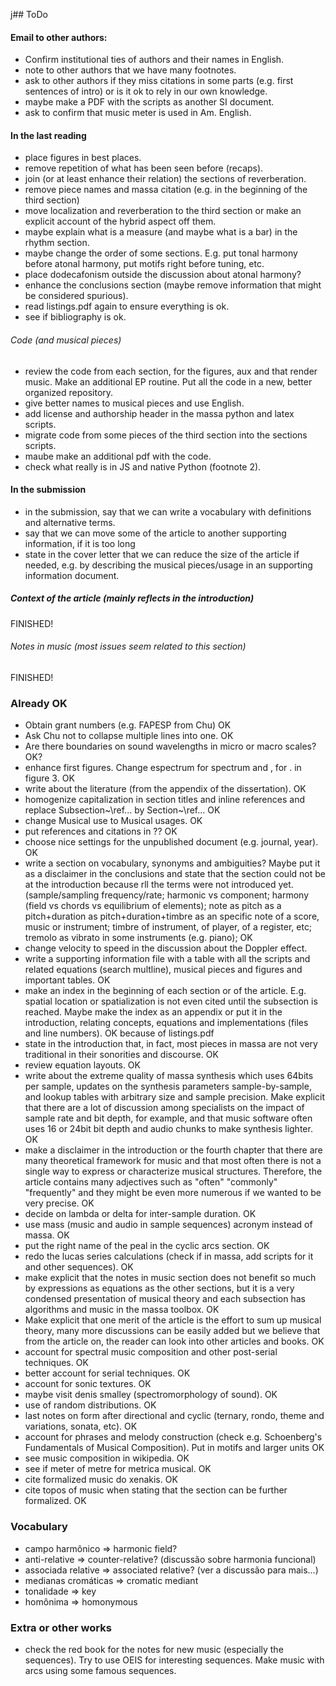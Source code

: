 j## ToDo

#### Email to other authors:
- Confirm institutional ties of authors and their names in English.
- note to other authors that we have many footnotes.
- ask to other authors if they miss citations in some parts (e.g. first sentences of intro) or is it ok to rely in our own knowledge.
- maybe make a PDF with the scripts as another SI document.
- ask to confirm that music meter is used in Am. English.

#### In the last reading
- place figures in best places.
- remove repetition of what has been seen before (recaps).
- join (or at least enhance their relation) the sections of reverberation.
- remove piece names and massa citation (e.g. in the beginning of the third section)
- move localization and reverberation to the third section or make an explicit account of the hybrid aspect off them.
- maybe explain what is a measure (and maybe what is a bar) in the rhythm section.
- maybe change the order of some sections. E.g. put tonal harmony before atonal harmony, put motifs right before tuning, etc.
- place dodecafonism outside the discussion about atonal harmony?
- enhance the conclusions section (maybe remove information that might be considered spurious).
- read listings.pdf again to ensure everything is ok.
- see if bibliography is ok.

###### Code (and musical pieces)
- review the code from each section, for the figures, aux and that render music. Make an additional EP routine.
Put all the code in a new, better organized repository.
- give better names to musical pieces and use English.
- add license and authorship header in the massa python and latex scripts.
- migrate code from some pieces of the third section into the sections scripts.
- maube make an additional pdf with the code.
- check what really is in JS and native Python (footnote 2).

#### In the submission
- in the submission, say that we can write a vocabulary with definitions and alternative terms.
- say that we can move some of the article to another supporting information, if it is too long
- state in the cover letter that we can reduce the size of the article if needed, e.g. by describing the musical pieces/usage in an supporting information document.

##### Context of the article (mainly reflects in the introduction) 
FINISHED!

###### Notes in music (most issues seem related to this section)
FINISHED!

### Already OK
- Obtain grant numbers (e.g. FAPESP from Chu) OK
- Ask Chu not to collapse multiple lines into one. OK
- Are there boundaries on sound wavelengths in micro or macro scales? OK?
- enhance first figures. Change espectrum for spectrum and , for . in figure 3. OK
- write about the literature (from the appendix of the dissertation). OK
- homogenize capitalization in section titles and inline references and replace Subsection~\ref... by Section~\ref... OK
- change Musical use to Musical usages. OK
- put references and citations in ?? OK
- choose nice settings for the unpublished document (e.g. journal, year). OK
- write a section on vocabulary, synonyms and ambiguities? Maybe put it as a disclaimer in the conclusions and state that the section could not be at the introduction because rll the terms were not introduced yet. (sample/sampling frequency/rate; harmonic vs component; harmony (field vs chords vs equilibrium of elements); note as pitch as a pitch+duration as pitch+duration+timbre as an specific note of a score, music or instrument; timbre of instrument, of player, of a register, etc; tremolo as vibrato in some instruments (e.g. piano); OK
- change velocity to speed in the discussion about the Doppler effect.
- write a supporting information file with a table with all the scripts and related equations (search multline), musical pieces and figures and important tables. OK
- make an index in the beginning of each section or of the article. E.g. spatial location or spatialization is not even cited until the subsection is reached. Maybe make the index as an appendix or put it in the introduction, relating concepts, equations and implementations (files and line numbers). OK because of listings.pdf
- state in the introduction that, in fact, most pieces in massa are not very traditional in their sonorities and discourse. OK
- review equation layouts. OK
- write about the extreme quality of massa synthesis which uses 64bits per sample, updates on the synthesis parameters sample-by-sample, and lookup tables with arbitrary size and sample precision.
Make explicit that there are a lot of discussion among specialists on the impact of sample rate and bit depth, for example, and that music software often uses 16 or 24bit bit depth and audio chunks to make synthesis lighter. OK 
- make a disclaimer in the introduction or the fourth chapter that there are many theoretical framework for music and that most often there is not a single way to express or characterize musical structures.
Therefore, the article contains many adjectives such as "often" "commonly" "frequently" and they might be even more numerous if we wanted to be very precise. OK
- decide on lambda or delta for inter-sample duration. OK
- use mass (music and audio in sample sequences) acronym instead of massa. OK
- put the right name of the peal in the cyclic arcs section. OK
- redo the lucas series calculations (check if in massa, add scripts for it and other sequences). OK
- make explicit that the notes in music section does not benefit so much by expressions as equations as the other sections, but it is a very condensed presentation of musical theory and each subsection has algorithms and music in the massa toolbox. OK
- Make explicit that one merit of the article is the effort to sum up musical theory, many more discussions can be easily added but we believe that from the article on, the reader can look into other articles and books. OK
- account for spectral music composition and other post-serial techniques. OK
- better account for serial techniques. OK
- account for sonic textures. OK
- maybe visit denis smalley (spectromorphology of sound). OK
- use of random distributions. OK
- last notes on form after directional and cyclic (ternary, rondo, theme and variations, sonata, etc). OK
- account for phrases and melody construction (check e.g. Schoenberg's Fundamentals of Musical Composition). Put in motifs and larger units OK
- see music composition in wikipedia. OK
- see if meter of metre for metrica musical. OK
- cite formalized music do xenakis. OK
- cite topos of music when stating that the section can be further formalized. OK

### Vocabulary
- campo harmônico => harmonic field?
- anti-relative => counter-relative? (discussão sobre harmonia funcional)
- associada relative => associated relative? (ver a discussão para mais...)
- medianas cromáticas => cromatic mediant
- tonalidade => key
- homônima => homonymous


### Extra or other works
- check the red book for the notes for new music (especially the sequences). Try to use OEIS for interesting sequences. Make music with arcs using some famous sequences.
